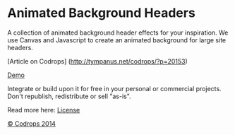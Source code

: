 ﻿Animated Background Headers
=========

A collection of animated background header effects for your inspiration.
 We use Canvas and Javascript to create an animated background for large site headers.


[Article on Codrops]
(http://tympanus.net/codrops/?p=20153)

[Demo](http://tympanus.net/Development/AnimatedHeaderBackgrounds/)


Integrate or build upon it for free in your personal or commercial projects.
 Don't republish, redistribute or sell "as-is". 


Read more here: [License](http://tympanus.net/codrops/licensing/)

[© Codrops 2014](http://www.codrops.com)


